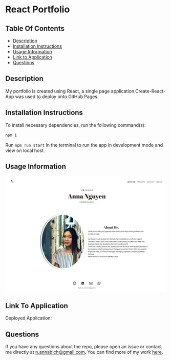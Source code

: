 # React Portfolio

## Table Of Contents

- [Description](#description)
- [Installation Instructions](#installation-instructions)
- [Usage Information](#usage-information)
- [Link to Application](#link-to-application)
- [Questions](#questions)

## Description

My portfolio is created using React, a single page application.Create-React-App was used to deploy onto GitHub Pages.

## Installation Instructions

To install necessary dependencies, run the following command(s):

```bash
npm i
```

Run `npm run start` in the terminal to run the app in development mode and view on local host.

## Usage Information

![Portfolio image](./src/components/assets/images/PortfolioImage.jpg)

## Link To Application

Deployed Application:

## Questions

If you have any questions about the repo, please open an issue or contact me directly at n.annabich@gmail.com. You can find more of my work <a href="https://github.com/AnnaNguyen1" target="_blank">here</a>.
